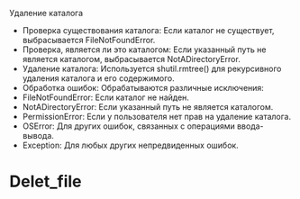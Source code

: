 Удаление каталога
+ Проверка существования каталога: Если каталог не существует, выбрасывается FileNotFoundError.
+ Проверка, является ли это каталогом: Если указанный путь не является каталогом, выбрасывается NotADirectoryError.
+ Удаление каталога: Используется shutil.rmtree() для рекурсивного удаления каталога и его содержимого.
+ Обработка ошибок: Обрабатываются различные исключения:
+ FileNotFoundError: Если каталог не найден.
+ NotADirectoryError: Если указанный путь не является каталогом.
+ PermissionError: Если у пользователя нет прав на удаление каталога.
+ OSError: Для других ошибок, связанных с операциями ввода-вывода.
+ Exception: Для любых других непредвиденных ошибок.
# Delet_file
